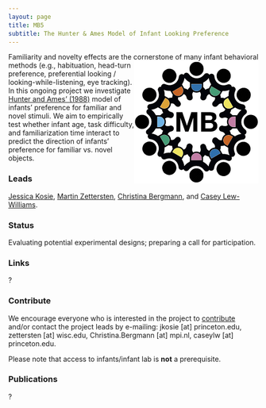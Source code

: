 ```yaml
---
layout: page
title: MB5
subtitle: The Hunter & Ames Model of Infant Looking Preference
---
```


<!--
To-do:
- replace image placeholders.
- add collaborators map.
- publication/news release?
-->

Familiarity and novelty effects are the cornerstone of many infant behavioral methods <img style="float: right;" src="/assets/img/placeholder.png"> (e.g., habituation, head-turn preference, preferential looking / looking-while-listening, eye tracking). In this ongoing project we investigate [Hunter and Ames’ (1988)](https://psycnet.apa.org/record/1988-98065-003) model of infants’ preference for familiar and novel stimuli. We aim to empirically test whether infant age, task difficulty, and familiarization time interact to predict the direction of infants’ preference for familiar vs. novel objects.

### Leads
[Jessica Kosie](http://babylab.princeton.edu/articles/people#272), [Martin Zettersten](https://martinzettersten.weebly.com/), [Christina Bergmann](https://www.mpi.nl/people/bergmann-christina), and [Casey Lew-Williams](https://psych.princeton.edu/person/casey-lew-williams).

<div class="flourish-embed flourish-map" data-src="visualisation/2520309" data-url="https://flo.uri.sh/visualisation/2520309/embed"><script src="https://public.flourish.studio/resources/embed.js"></script></div>

### Status
Evaluating potential experimental designs; preparing a call for participation.

### Links
?

### Contribute
We encourage everyone who is interested in the project to [contribute]({{site.baseurl}}/sign_up_log_in/) and/or contact the project leads by e-mailing: jkosie [at] princeton.edu, zettersten [at] wisc.edu, Christina.Bergmann [at] mpi.nl, caseylw [at] princeton.edu.

Please note that access to infants/infant lab is **not** a prerequisite.

### Publications
?
